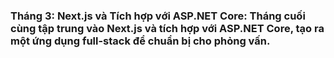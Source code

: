 ### Tháng 3: Next.js và Tích hợp với ASP.NET Core: Tháng cuối cùng tập trung vào Next.js và tích hợp với ASP.NET Core, tạo ra một ứng dụng full-stack để chuẩn bị cho phỏng vấn.